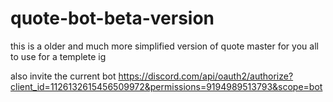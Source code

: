 # quote-bot-beta-version
this is a older and much more simplified version of quote master for you all to use for a templete ig

also invite the current bot
https://discord.com/api/oauth2/authorize?client_id=1126132615456509972&permissions=9194989513793&scope=bot

